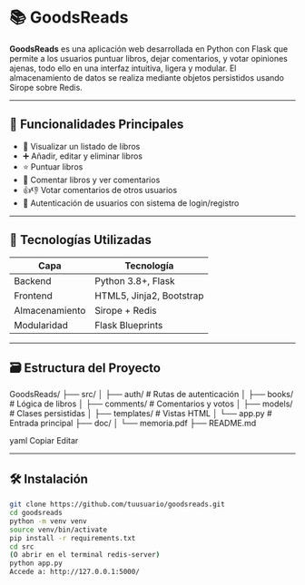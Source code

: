 # 📚 GoodsReads

**GoodsReads** es una aplicación web desarrollada en Python con Flask que permite a los usuarios puntuar libros, dejar comentarios, y votar opiniones ajenas, todo ello en una interfaz intuitiva, ligera y modular. El almacenamiento de datos se realiza mediante objetos persistidos usando Sirope sobre Redis.

---

## 🚀 Funcionalidades Principales

- 📖 Visualizar un listado de libros
- ➕ Añadir, editar y eliminar libros
- ⭐ Puntuar libros
- 💬 Comentar libros y ver comentarios
- 👍👎 Votar comentarios de otros usuarios
- 👤 Autenticación de usuarios con sistema de login/registro

---

## 🧰 Tecnologías Utilizadas

| Capa        | Tecnología                  |
|-------------|-----------------------------|
| Backend     | Python 3.8+, Flask          |
| Frontend    | HTML5, Jinja2, Bootstrap    |
| Almacenamiento | Sirope + Redis             |
| Modularidad | Flask Blueprints            |

---

## 🗃️ Estructura del Proyecto

GoodsReads/
├── src/
│ ├── auth/ # Rutas de autenticación
│ ├── books/ # Lógica de libros
│ ├── comments/ # Comentarios y votos
│ ├── models/ # Clases persistidas
│ ├── templates/ # Vistas HTML
│ └── app.py # Entrada principal
├── doc/
│ └── memoria.pdf
├── README.md

yaml
Copiar
Editar

---

## 🛠️ Instalación

```bash
git clone https://github.com/tuusuario/goodsreads.git
cd goodsreads
python -m venv venv
source venv/bin/activate
pip install -r requirements.txt
cd src
(O abrir en el terminal redis-server)
python app.py
Accede a: http://127.0.0.1:5000/

